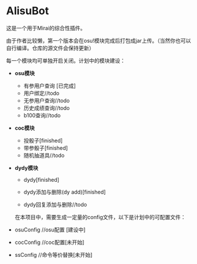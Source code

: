 # AlisuBot

这是一个用于Mirai的综合性插件。

由于作者比较懒，第一个版本会在osu!模块完成后打包成jar上传。（当然你也可以自行编译。仓库的源文件会保持更新） 

每一个模块均可单独开启关闭。计划中的模块建设：

- **osu模块**
  
  - 有参用户查询 [已完成]
  - 用户绑定//todo
  - 无参用户查询//todo
  - 历史成绩查询//todo
  - b100查询//todo

- **coc模块**
  
  - 投骰子[finished]
  - 带参骰子[finished]
  - 随机抽道具//todo

- **dydy模块**
  
  - dydy[finished]
  
  - dydy添加与删除(dy add)[finished]
  
  - dydy回复添加与删除//todo
  
  在本项目中，需要生成一定量的config文件，以下是计划中的可配置文件：

- osuConfig //osu配置 [建设中]

- cocConfig //coc配置[未开始]

- ssConfig  //命令等价替换[未开始]

